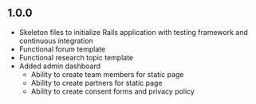 ## 1.0.0

- Skeleton files to initialize Rails application with testing framework and continuous integration
- Functional forum template
- Functional research topic template
- Added admin dashboard
  - Ability to create team members for static page
  - Ability to create partners for static page
  - Ability to create consent forms and privacy policy

